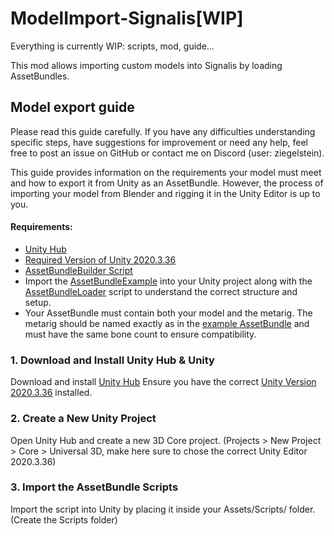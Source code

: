 # ModelImport-Signalis[WIP]
Everything is currently WIP: scripts, mod, guide...

This mod allows importing custom models into Signalis by loading AssetBundles.

## Model export guide
Please read this guide carefully. If you have any difficulties understanding specific steps, have suggestions for improvement or need any help, feel free to post an issue on GitHub or contact me on Discord (user: ziegelstein).

This guide provides information on the requirements your model must meet and how to export it from Unity as an AssetBundle. However, the process of importing your model from Blender and rigging it in the Unity Editor is up to you.

#### Requirements:
- [Unity Hub](https://docs.unity3d.com/hub/manual/InstallHub.html)
- [Required Version of Unity 2020.3.36](https://unity.com/releases/editor/whats-new/2020.3.36#release-notes)
- [AssetBundleBuilder Script](https://github.com/ZiegelsteinNBG/ModelImport-Signalis/tree/main/AssetBundle%20Scripts)
- Import the [AssetBundleExample](https://github.com/ZiegelsteinNBG/ModelImport-Signalis/tree/main/AssetBundleExample) into your Unity project along with the [AssetBundleLoader](https://github.com/ZiegelsteinNBG/ModelImport-Signalis/tree/main/AssetBundle%20Scripts) script to understand the correct structure and setup.
- Your AssetBundle must contain both your model and the metarig. The metarig should be named exactly as in the [example AssetBundle](https://github.com/ZiegelsteinNBG/ModelImport-Signalis/tree/main/AssetBundleExample) and must have the same bone count to ensure compatibility.
  
### 1. Download and Install Unity Hub & Unity
Download and install [Unity Hub](https://docs.unity3d.com/hub/manual/InstallHub.html)
Ensure you have the correct [Unity Version 2020.3.36](https://unity.com/releases/editor/whats-new/2020.3.36#release-notes) installed. 

### 2. Create a New Unity Project
Open Unity Hub and create a new 3D Core project. (Projects > New Project > Core > Universal 3D, make here sure to chose the correct Unity Editor 2020.3.36)

### 3. Import the AssetBundle Scripts
Import the script into Unity by placing it inside your Assets/Scripts/ folder. (Create the Scripts folder)

